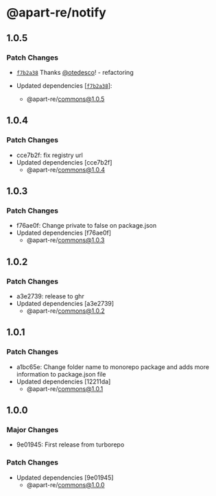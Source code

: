 # @apart-re/notify

## 1.0.5

### Patch Changes

- [`f7b2a38`](https://github.com/apart-re/monorepo/commit/f7b2a3888cdc0f445acceb9e85cc57ca6535a28e) Thanks [@otedesco](https://github.com/otedesco)! - refactoring

- Updated dependencies [[`f7b2a38`](https://github.com/apart-re/monorepo/commit/f7b2a3888cdc0f445acceb9e85cc57ca6535a28e)]:
  - @apart-re/commons@1.0.5

## 1.0.4

### Patch Changes

- cce7b2f: fix registry url
- Updated dependencies [cce7b2f]
  - @apart-re/commons@1.0.4

## 1.0.3

### Patch Changes

- f76ae0f: Change private to false on package.json
- Updated dependencies [f76ae0f]
  - @apart-re/commons@1.0.3

## 1.0.2

### Patch Changes

- a3e2739: release to ghr
- Updated dependencies [a3e2739]
  - @apart-re/commons@1.0.2

## 1.0.1

### Patch Changes

- a1bc65e: Change folder name to monorepo package and adds more information to package.json file
- Updated dependencies [12211da]
  - @apart-re/commons@1.0.1

## 1.0.0

### Major Changes

- 9e01945: First release from turborepo

### Patch Changes

- Updated dependencies [9e01945]
  - @apart-re/commons@1.0.0
